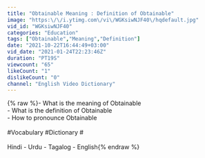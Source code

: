 ```yaml
---
title: "Obtainable Meaning : Definition of Obtainable"
image: "https:\/\/i.ytimg.com\/vi\/WGKsiwNJF40\/hqdefault.jpg"
vid_id: "WGKsiwNJF40"
categories: "Education"
tags: ["Obtainable","Meaning","Definition"]
date: "2021-10-22T16:44:49+03:00"
vid_date: "2021-01-24T22:23:46Z"
duration: "PT19S"
viewcount: "65"
likeCount: "1"
dislikeCount: "0"
channel: "English Video Dictionary"
---
```

{% raw %}- What is the meaning of Obtainable<br />- What is the definition of Obtainable<br />- How to pronounce Obtainable<br /><br />#Vocabulary #Dictionary #<br /><br />Hindi - Urdu - Tagalog - English{% endraw %}
